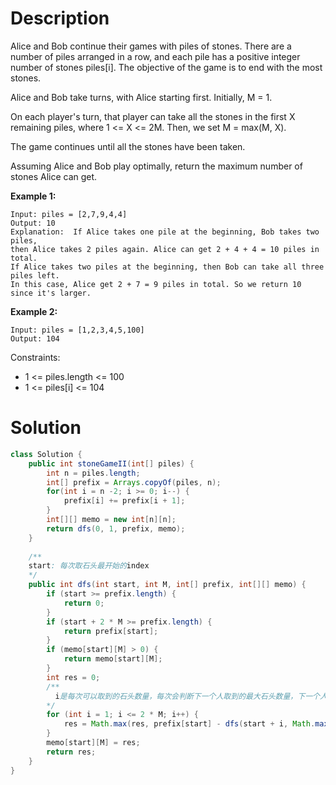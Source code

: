 # Description
Alice and Bob continue their games with piles of stones.  There are a number of piles arranged in a row, and each pile has a positive integer number of stones piles[i].  The objective of the game is to end with the most stones. 

Alice and Bob take turns, with Alice starting first.  Initially, M = 1.

On each player's turn, that player can take all the stones in the first X remaining piles, where 1 <= X <= 2M.  Then, we set M = max(M, X).

The game continues until all the stones have been taken.

Assuming Alice and Bob play optimally, return the maximum number of stones Alice can get.

 

**Example 1:**
```
Input: piles = [2,7,9,4,4]
Output: 10
Explanation:  If Alice takes one pile at the beginning, Bob takes two piles, 
then Alice takes 2 piles again. Alice can get 2 + 4 + 4 = 10 piles in total. 
If Alice takes two piles at the beginning, then Bob can take all three piles left. 
In this case, Alice get 2 + 7 = 9 piles in total. So we return 10 since it's larger.
```
**Example 2:**
```
Input: piles = [1,2,3,4,5,100]
Output: 104
```

Constraints:
* 1 <= piles.length <= 100
* 1 <= piles[i] <= 104
# Solution
``` java
class Solution {
    public int stoneGameII(int[] piles) {
        int n = piles.length;
        int[] prefix = Arrays.copyOf(piles, n);
        for(int i = n -2; i >= 0; i--) {
            prefix[i] += prefix[i + 1];
        }
        int[][] memo = new int[n][n];
        return dfs(0, 1, prefix, memo);
    }
    
    /**
    start: 每次取石头最开始的index
    */
    public int dfs(int start, int M, int[] prefix, int[][] memo) {
        if (start >= prefix.length) {
            return 0;
        }
        if (start + 2 * M >= prefix.length) {
            return prefix[start];
        }
        if (memo[start][M] > 0) {
            return memo[start][M];
        }
        int res = 0;
        /**
          i是每次可以取到的石头数量，每次会判断下一个人取到的最大石头数量，下一个人取到的越小，那么最后的获取数越大
        */
        for (int i = 1; i <= 2 * M; i++) {
            res = Math.max(res, prefix[start] - dfs(start + i, Math.max(M, i), prefix, memo));
        }
        memo[start][M] = res;
        return res;
    }
}
```
